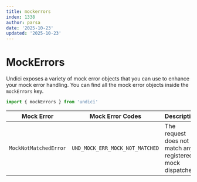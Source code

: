 ```yaml
---
title: mockerrors
index: 1338
author: parsa
date: '2025-10-23'
updated: '2025-10-23'
---
```

# MockErrors

Undici exposes a variety of mock error objects that you can use to enhance your mock error handling.
You can find all the mock error objects inside the `mockErrors` key.

```js
import { mockErrors } from 'undici'
```

| Mock Error            | Mock Error Codes                | Description                                                |
| --------------------- | ------------------------------- | ---------------------------------------------------------- |
| `MockNotMatchedError` | `UND_MOCK_ERR_MOCK_NOT_MATCHED` | The request does not match any registered mock dispatches. |
